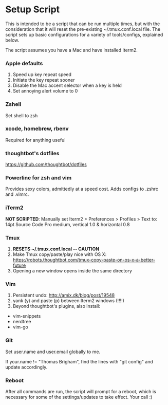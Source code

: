 # Setup Script
This is intended to be a script that can be run multiple times, but with the
consideration that it will reset the pre-existing ~/.tmux.conf.local file. The
script sets up basic configurations for a variety of tools/configs, explained
 below.

The script assumes you have a Mac and have installed Iterm2.

### Apple defaults
1. Speed up key repeat speed
2. Initiate the key repeat sooner
3. Disable the Mac accent selector when a key is held
4. Set annoying alert volume to 0

### Zshell
Set shell to zsh

### xcode, homebrew, rbenv
Required for anything useful

### thoughtbot's dotfiles
https://github.com/thoughtbot/dotfiles

### Powerline for zsh and vim
Provides sexy colors, admittedly at a speed cost. Adds configs to .zshrc and
.vimrc.

### iTerm2
__NOT SCRIPTED__: 
Manually set Iterm2 > Preferences > Profiles > Text to: 
  14pt Source Code Pro medium, vertical 1.0 & horizontal 0.8

### Tmux
1. __RESETS ~/.tmux.conf.local -- CAUTION__
2. Make Tmux copy/paste/play nice with OS X:
    https://robots.thoughtbot.com/tmux-copy-paste-on-os-x-a-better-future
3. Opening a new window opens inside the same directory

### Vim
1. Persistent undo: http://amix.dk/blog/post/19548
2. yank (y) and paste (p) between Iterm2 windows (!!!!)
3. Beyond thoughtbot's plugins, also install:
  * vim-snippets
  * nerdtree
  * vim-go

### Git
Set user.name and user.email globally to me.

If your.name != "Thomas Brigham", find the lines with "git config" and update
accordingly.

### Reboot
After all commands are run, the script will prompt for a reboot, which is
necessary for some of the settings/updates to take effect. Your call :)
